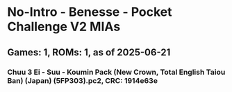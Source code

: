 # No-Intro - Benesse - Pocket Challenge V2 MIAs
## Games: 1, ROMs: 1, as of 2025-06-21

### Chuu 3 Ei - Suu - Koumin Pack (New Crown, Total English Taiou Ban) (Japan) (5FP303).pc2, CRC: 1914e63e
